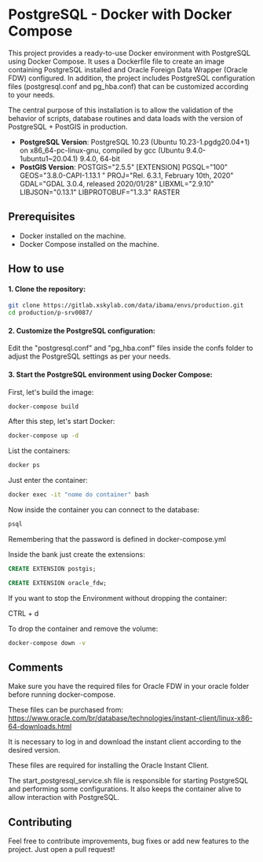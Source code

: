 # PostgreSQL - Docker with Docker Compose

This project provides a ready-to-use Docker environment with PostgreSQL using Docker Compose. It uses a Dockerfile file to create an image containing PostgreSQL installed and Oracle Foreign Data Wrapper (Oracle FDW) configured. In addition, the project includes PostgreSQL configuration files (postgresql.conf and pg_hba.conf) that can be customized according to your needs.

The central purpose of this installation is to allow the validation of the behavior of scripts, database routines and data loads with the version of PostgreSQL + PostGIS in production.

- **PostgreSQL Version**: PostgreSQL 10.23 (Ubuntu 10.23-1.pgdg20.04+1) on x86_64-pc-linux-gnu, compiled by gcc (Ubuntu 9.4.0-1ubuntu1~20.04.1) 9.4.0, 64-bit
- **PostGIS Version**: POSTGIS="2.5.5" [EXTENSION] PGSQL="100" GEOS="3.8.0-CAPI-1.13.1 " PROJ="Rel. 6.3.1, February 10th, 2020" GDAL="GDAL 3.0.4, released 2020/01/28" LIBXML="2.9.10" LIBJSON="0.13.1" LIBPROTOBUF="1.3.3" RASTER

## Prerequisites

- Docker installed on the machine.
- Docker Compose installed on the machine.


## How to use


#### 1. Clone the repository:
```bash
git clone https://gitlab.xskylab.com/data/ibama/envs/production.git
cd production/p-srv0087/
```

#### 2. Customize the PostgreSQL configuration:

Edit the "postgresql.conf" and "pg_hba.conf" files inside the confs folder to adjust the PostgreSQL settings as per your needs.

#### 3. Start the PostgreSQL environment using Docker Compose:

First, let's build the image:

```bash
docker-compose build
```

After this step, let's start Docker:

```bash
docker-compose up -d
```

List the containers:

```bash
docker ps
```

Just enter the container:

```bash
docker exec -it "nome do container" bash
```

Now inside the container you can connect to the database:

```bash
psql
```

Remembering that the password is defined in docker-compose.yml

Inside the bank just create the extensions:

```sql
CREATE EXTENSION postgis;
```

```sql
CREATE EXTENSION oracle_fdw;
```

If you want to stop the Environment without dropping the container:

CTRL + d

To drop the container and remove the volume:

```bash
docker-compose down -v
```


## Comments
Make sure you have the required files for Oracle FDW in your oracle folder before running docker-compose.

These files can be purchased from: https://www.oracle.com/br/database/technologies/instant-client/linux-x86-64-downloads.html 

It is necessary to log in and download the instant client according to the desired version.

These files are required for installing the Oracle Instant Client.

The start_postgresql_service.sh file is responsible for starting PostgreSQL and performing some configurations. It also keeps the container alive to allow interaction with PostgreSQL.


## Contributing
Feel free to contribute improvements, bug fixes or add new features to the project. Just open a pull request!